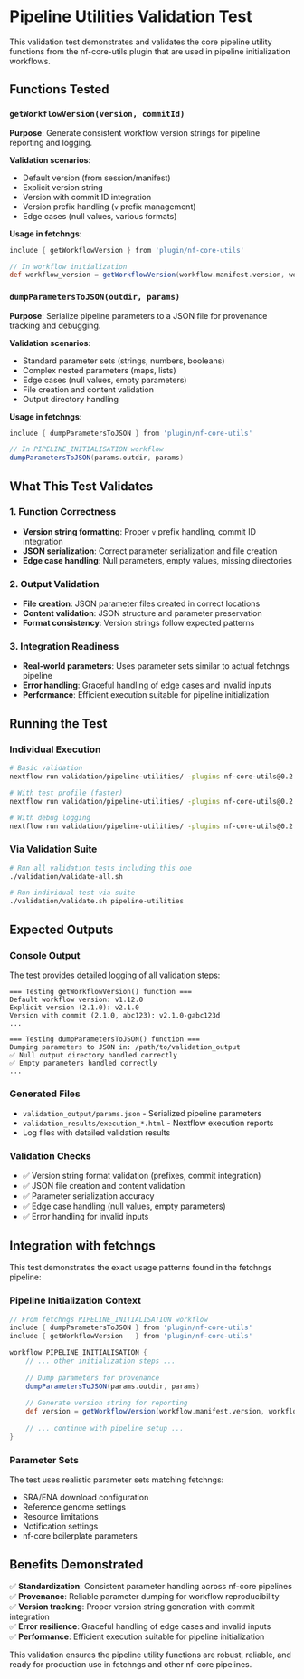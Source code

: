# Pipeline Utilities Validation Test

This validation test demonstrates and validates the core pipeline utility functions from the nf-core-utils plugin that are used in pipeline initialization workflows.

## Functions Tested

### `getWorkflowVersion(version, commitId)`
**Purpose**: Generate consistent workflow version strings for pipeline reporting and logging.

**Validation scenarios**:
- Default version (from session/manifest)
- Explicit version string
- Version with commit ID integration
- Version prefix handling (`v` prefix management)
- Edge cases (null values, various formats)

**Usage in fetchngs**:
```groovy
include { getWorkflowVersion } from 'plugin/nf-core-utils'

// In workflow initialization
def workflow_version = getWorkflowVersion(workflow.manifest.version, workflow.commitId)
```

### `dumpParametersToJSON(outdir, params)`
**Purpose**: Serialize pipeline parameters to a JSON file for provenance tracking and debugging.

**Validation scenarios**:
- Standard parameter sets (strings, numbers, booleans)
- Complex nested parameters (maps, lists)
- Edge cases (null values, empty parameters)
- File creation and content validation
- Output directory handling

**Usage in fetchngs**:
```groovy
include { dumpParametersToJSON } from 'plugin/nf-core-utils'

// In PIPELINE_INITIALISATION workflow
dumpParametersToJSON(params.outdir, params)
```

## What This Test Validates

### 1. Function Correctness
- **Version string formatting**: Proper `v` prefix handling, commit ID integration
- **JSON serialization**: Correct parameter serialization and file creation
- **Edge case handling**: Null parameters, empty values, missing directories

### 2. Output Validation
- **File creation**: JSON parameter files created in correct locations
- **Content validation**: JSON structure and parameter preservation
- **Format consistency**: Version strings follow expected patterns

### 3. Integration Readiness
- **Real-world parameters**: Uses parameter sets similar to actual fetchngs pipeline
- **Error handling**: Graceful handling of edge cases and invalid inputs
- **Performance**: Efficient execution suitable for pipeline initialization

## Running the Test

### Individual Execution
```bash
# Basic validation
nextflow run validation/pipeline-utilities/ -plugins nf-core-utils@0.2.0

# With test profile (faster)
nextflow run validation/pipeline-utilities/ -plugins nf-core-utils@0.2.0 -profile test

# With debug logging
nextflow run validation/pipeline-utilities/ -plugins nf-core-utils@0.2.0 -profile debug
```

### Via Validation Suite
```bash
# Run all validation tests including this one
./validation/validate-all.sh

# Run individual test via suite
./validation/validate.sh pipeline-utilities
```

## Expected Outputs

### Console Output
The test provides detailed logging of all validation steps:
```
=== Testing getWorkflowVersion() function ===
Default workflow version: v1.12.0
Explicit version (2.1.0): v2.1.0
Version with commit (2.1.0, abc123): v2.1.0-gabc123d
...

=== Testing dumpParametersToJSON() function ===
Dumping parameters to JSON in: /path/to/validation_output
✅ Null output directory handled correctly
✅ Empty parameters handled correctly
...
```

### Generated Files
- `validation_output/params.json` - Serialized pipeline parameters
- `validation_results/execution_*.html` - Nextflow execution reports
- Log files with detailed validation results

### Validation Checks
- ✅ Version string format validation (prefixes, commit integration)
- ✅ JSON file creation and content validation
- ✅ Parameter serialization accuracy
- ✅ Edge case handling (null values, empty parameters)
- ✅ Error handling for invalid inputs

## Integration with fetchngs

This test demonstrates the exact usage patterns found in the fetchngs pipeline:

### Pipeline Initialization Context
```groovy
// From fetchngs PIPELINE_INITIALISATION workflow
include { dumpParametersToJSON } from 'plugin/nf-core-utils'
include { getWorkflowVersion   } from 'plugin/nf-core-utils'

workflow PIPELINE_INITIALISATION {
    // ... other initialization steps ...
    
    // Dump parameters for provenance
    dumpParametersToJSON(params.outdir, params)
    
    // Generate version string for reporting
    def version = getWorkflowVersion(workflow.manifest.version, workflow.commitId)
    
    // ... continue with pipeline setup ...
}
```

### Parameter Sets
The test uses realistic parameter sets matching fetchngs:
- SRA/ENA download configuration
- Reference genome settings
- Resource limitations
- Notification settings
- nf-core boilerplate parameters

## Benefits Demonstrated

✅ **Standardization**: Consistent parameter handling across nf-core pipelines  
✅ **Provenance**: Reliable parameter dumping for workflow reproducibility  
✅ **Version tracking**: Proper version string generation with commit integration  
✅ **Error resilience**: Graceful handling of edge cases and invalid inputs  
✅ **Performance**: Efficient execution suitable for pipeline initialization  

This validation ensures the pipeline utility functions are robust, reliable, and ready for production use in fetchngs and other nf-core pipelines.